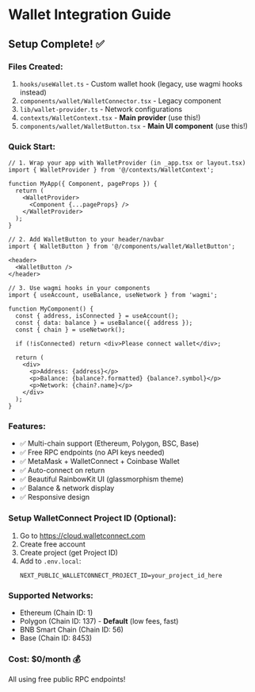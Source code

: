 # Wallet Integration Guide

## Setup Complete! ✅

### Files Created:
1. `hooks/useWallet.ts` - Custom wallet hook (legacy, use wagmi hooks instead)
2. `components/wallet/WalletConnector.tsx` - Legacy component
3. `lib/wallet-provider.ts` - Network configurations
4. `contexts/WalletContext.tsx` - **Main provider** (use this!)
5. `components/wallet/WalletButton.tsx` - **Main UI component** (use this!)

### Quick Start:

```tsx
// 1. Wrap your app with WalletProvider (in _app.tsx or layout.tsx)
import { WalletProvider } from '@/contexts/WalletContext';

function MyApp({ Component, pageProps }) {
  return (
    <WalletProvider>
      <Component {...pageProps} />
    </WalletProvider>
  );
}
```

```tsx
// 2. Add WalletButton to your header/navbar
import { WalletButton } from '@/components/wallet/WalletButton';

<header>
  <WalletButton />
</header>
```

```tsx
// 3. Use wagmi hooks in your components
import { useAccount, useBalance, useNetwork } from 'wagmi';

function MyComponent() {
  const { address, isConnected } = useAccount();
  const { data: balance } = useBalance({ address });
  const { chain } = useNetwork();
  
  if (!isConnected) return <div>Please connect wallet</div>;
  
  return (
    <div>
      <p>Address: {address}</p>
      <p>Balance: {balance?.formatted} {balance?.symbol}</p>
      <p>Network: {chain?.name}</p>
    </div>
  );
}
```

### Features:
- ✅ Multi-chain support (Ethereum, Polygon, BSC, Base)
- ✅ Free RPC endpoints (no API keys needed)
- ✅ MetaMask + WalletConnect + Coinbase Wallet
- ✅ Auto-connect on return
- ✅ Beautiful RainbowKit UI (glassmorphism theme)
- ✅ Balance & network display
- ✅ Responsive design

### Setup WalletConnect Project ID (Optional):
1. Go to https://cloud.walletconnect.com
2. Create free account
3. Create project (get Project ID)
4. Add to `.env.local`:
   ```
   NEXT_PUBLIC_WALLETCONNECT_PROJECT_ID=your_project_id_here
   ```

### Supported Networks:
- Ethereum (Chain ID: 1)
- Polygon (Chain ID: 137) - **Default** (low fees, fast)
- BNB Smart Chain (Chain ID: 56)
- Base (Chain ID: 8453)

### Cost: $0/month 💰
All using free public RPC endpoints!

